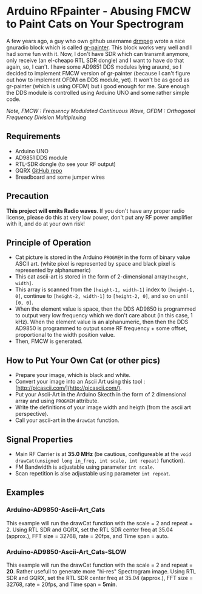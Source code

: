 # Arduino RFpainter - Abusing FMCW to Paint Cats on Your Spectrogram
A few years ago, a guy who own github username [drmpeg](https://github.com/drmpeg) wrote a nice gnuradio block which is called [gr-painter](https://github.com/drmpeg/gr-paint). This block works very well and I had some fun with it. Now, I don't have SDR which can transmit anymore, only receive (an el-cheapo RTL SDR dongle) and I want to have do that again, so, I can't. I have some AD9851 DDS modules lying araund, so I decided to implement FMCW version of gr-painter (because I can't figure out how to implement OFDM on DDS module, yet). It won't be as good as gr-painter (which is using OFDM) but i good enough for me. Sure enough the DDS module is controlled using Arduino UNO and some rather simple code.

*Note, FMCW : Frequency Modulated Continuous Wave, OFDM : Orthogonal Frequency Division Multiplexing*

## Requirements
* Arduino UNO
* AD9851 DDS module
* RTL-SDR dongle (to see your RF output)
* GQRX [GitHub repo](https://github.com/csete/gqrx/)
* Breadboard and some jumper wires

## Precaution
**This project will emits Radio waves**. If you don't have any proper radio license, please do this at very low power, don't put any RF power amplifier with it, and do at your own risk!

## Principle of Operation
* Cat picture is stored in the Arduino `PROGMEM` in the form of binary value ASCII art. (white pixel is represented by space and black pixel is represented by alphanumeric)
* This cat ascii-art is stored in the form of 2-dimensional array`[height, width]`.
* This array is scanned from the `[height-1, width-1]` index to `[height-1, 0]`, continue to `[height-2, width-1]` to `[height-2, 0]`, and so on until `[0, 0]`.
* When the element value is space, then the DDS AD9850 is programmed to output very low frequency which we don't care about (in this case, 1 kHz). When the element value is an alphanumeric, then then the DDS AD9850 is programmed to output some RF frequency + some offset, proportional to the width position value.
* Then, FMCW is generated.

## How to Put Your Own Cat (or other pics)
* Prepare your image, which is black and white.
* Convert your image into an Ascii Art using this tool : [http://picascii.com/](http://picascii.com/).
* Put your Ascii-Art in the Arduino Skecth in the form of 2 dimensional array and using `PROGMEM` attribute.
* Write the definitions of your image width and heigth (from the ascii art perspective).
* Call your ascii-art in the `drawCat` function.

## Signal Properties
* Main RF Carrier is at **35.0 MHz** (be cautious, configureable at the `void drawCat(unsigned long in_freq, int scale, int repeat)` function).
* FM Bandwidth is adjustable using parameter `int scale`.
* Scan repetition is alse adjustable using parameter `int repeat`.

## Examples
### Arduino-AD9850-Ascii-Art_Cats
This example will run the drawCat function with the scale = 2 and repeat = 2. Using RTL SDR and GQRX, set the RTL SDR center freq at 35.04 (approx.), FFT size = 32768, rate = 20fps, and Time span = auto.

### Arduino-AD9850-Ascii-Art_Cats-SLOW
This example will run the drawCat function with the scale = 2 and repeat = **20**. Rather usefull to generate more "hi-res" Spectrogram image. Using RTL SDR and GQRX, set the RTL SDR center freq at 35.04 (approx.), FFT size = 32768, rate = 20fps, and Time span = **5min**.

